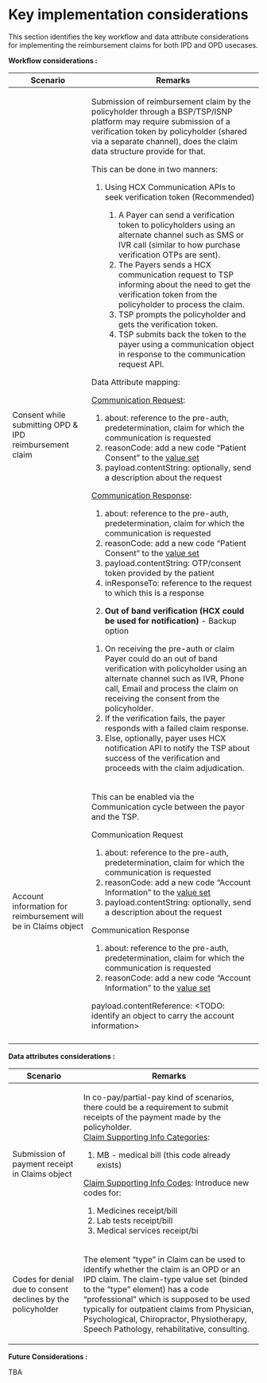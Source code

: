# Key implementation considerations

This section identifies the key workflow and data attribute considerations for implementing the reimbursement claims for both IPD and OPD usecases.&#x20;

**Workflow considerations :**&#x20;

| Scenario                                                       | Remarks                                                                                                                                                                                                                                                                                                                                                                                                                                                                                                                                                                                                                                                                                                                                                                                                                                                                                                                                                                                                                                                                                                                                                                                                                                                                                                                                                                                                                                                                                                                                                                                                                                                                                                                                                                                                                                                                                                                                                                                                                                                                                                                                                                                                                                                                                                                                                                                                                                                                                                                                                                                                                                                                                                                                                   |
| -------------------------------------------------------------- | --------------------------------------------------------------------------------------------------------------------------------------------------------------------------------------------------------------------------------------------------------------------------------------------------------------------------------------------------------------------------------------------------------------------------------------------------------------------------------------------------------------------------------------------------------------------------------------------------------------------------------------------------------------------------------------------------------------------------------------------------------------------------------------------------------------------------------------------------------------------------------------------------------------------------------------------------------------------------------------------------------------------------------------------------------------------------------------------------------------------------------------------------------------------------------------------------------------------------------------------------------------------------------------------------------------------------------------------------------------------------------------------------------------------------------------------------------------------------------------------------------------------------------------------------------------------------------------------------------------------------------------------------------------------------------------------------------------------------------------------------------------------------------------------------------------------------------------------------------------------------------------------------------------------------------------------------------------------------------------------------------------------------------------------------------------------------------------------------------------------------------------------------------------------------------------------------------------------------------------------------------------------------------------------------------------------------------------------------------------------------------------------------------------------------------------------------------------------------------------------------------------------------------------------------------------------------------------------------------------------------------------------------------------------------------------------------------------------------------------------------------- |
| Consent while submitting OPD & IPD reimbursement claim         | <p>Submission of reimbursement claim by the policyholder through a BSP/TSP/ISNP platform may require submission of a verification token by policyholder (shared via a separate channel), does the claim data structure provide for that.</p><p></p><p>This can be done in two manners:</p><ol><li><p>Using HCX Communication APIs to seek verification token (Recommended)</p><ol><li>A Payer can send a verification token to policyholders using an alternate channel such as SMS or IVR call (similar to how purchase verification OTPs are sent).</li><li>The Payers sends a HCX communication request to TSP informing about the need to get the verification token from the policyholder to process the claim. </li><li>TSP prompts the policyholder and gets the verification token.</li><li>TSP submits back the token to the payer using a communication object in response to the communication request API.  </li></ol></li></ol><p>Data Attribute mapping:</p><p><a href="https://ig.hcxprotocol.io/v0.8/StructureDefinition-CommunicationRequest.html">Communication Request</a>:</p><ol><li>about: reference to the pre-auth, predetermination, claim for which the communication is requested</li><li>reasonCode: add a new code “Patient Consent” to the <a href="https://ig.hcxprotocol.io/v0.8/StructureDefinition-CommunicationRequest-definitions.html#CommunicationRequest.reasonCode">value set</a></li><li>payload.contentString: optionally, send a description about the request</li></ol><p><a href="https://ig.hcxprotocol.io/v0.8/StructureDefinition-Communication.html">Communication Response</a>:</p><p></p><ol><li>about: reference to the pre-auth, predetermination, claim for which the communication is requested</li><li>reasonCode: add a new code “Patient Consent” to the <a href="https://ig.hcxprotocol.io/v0.8/StructureDefinition-CommunicationRequest-definitions.html#CommunicationRequest.reasonCode">value set</a></li><li>payload.contentString: OTP/consent token provided by the patient</li><li>inResponseTo: reference to the request to which this is a response</li></ol><ol start="2"><li><strong>Out of band verification (HCX could be used for notification)</strong> - Backup option </li></ol><ol><li>On receiving the pre-auth or claim Payer could do an out of band verification with policyholder using an alternate channel such as IVR, Phone call, Email and process the claim on receiving the consent from the policyholder.</li><li>If the verification fails, the payer responds with a failed claim response.</li><li>Else, optionally, payer uses HCX notification API to notify the TSP about success of the verification and proceeds with the claim adjudication.</li></ol> |
| Account information for reimbursement will be in Claims object | <p>This can be enabled via the Communication cycle between the payor and the TSP. </p><p>Communication Request</p><ol><li>about: reference to the pre-auth, predetermination, claim for which the communication is requested</li><li>reasonCode: add a new code “Account Information” to the <a href="https://ig.hcxprotocol.io/v0.8/StructureDefinition-CommunicationRequest-definitions.html#CommunicationRequest.reasonCode">value set</a></li><li>payload.contentString: optionally, send a description about the request</li></ol><p>Communication Response</p><ol><li>about: reference to the pre-auth, predetermination, claim for which the communication is requested</li><li>reasonCode: add a new code “Account Information” to the <a href="https://ig.hcxprotocol.io/v0.8/StructureDefinition-CommunicationRequest-definitions.html#CommunicationRequest.reasonCode">value set</a></li></ol><p>payload.contentReference: &#x3C;TODO: identify an object to carry the account information></p>                                                                                                                                                                                                                                                                                                                                                                                                                                                                                                                                                                                                                                                                                                                                                                                                                                                                                                                                                                                                                                                                                                                                                                                                                                                                                                                                                                                                                                                                                                                                                                                                                                                                                                                                                |
|                                                                |                                                                                                                                                                                                                                                                                                                                                                                                                                                                                                                                                                                                                                                                                                                                                                                                                                                                                                                                                                                                                                                                                                                                                                                                                                                                                                                                                                                                                                                                                                                                                                                                                                                                                                                                                                                                                                                                                                                                                                                                                                                                                                                                                                                                                                                                                                                                                                                                                                                                                                                                                                                                                                                                                                                                                           |

**Data attributes considerations :**&#x20;



| Scenario                                                     | Remarks                                                                                                                                                                                                                                                                                                                                                                                                                                                                                                                                                                                                |
| ------------------------------------------------------------ | ------------------------------------------------------------------------------------------------------------------------------------------------------------------------------------------------------------------------------------------------------------------------------------------------------------------------------------------------------------------------------------------------------------------------------------------------------------------------------------------------------------------------------------------------------------------------------------------------------ |
| Submission of payment receipt in Claims object               | <p>In co-pay/partial-pay kind of scenarios, there could be a requirement to submit receipts of the payment made by the policyholder. <br><a href="https://ig.hcxprotocol.io/v0.8/ValueSet-claim-supporting-info-categories.html">Claim Supporting Info Categories</a>:</p><ol><li>MB - medical bill (this code already exists)</li></ol><p><a href="https://ig.hcxprotocol.io/v0.8/ValueSet-claim-supporting-info-codes.html">Claim Supporting Info Codes</a>: Introduce new codes for:</p><ol><li>Medicines receipt/bill</li><li>Lab tests receipt/bill</li><li>Medical services receipt/bi</li></ol> |
| Codes for denial due to consent declines by the policyholder | <p></p><p>The element “type” in Claim can be used to identify whether the claim is an OPD or an IPD claim. The claim-type value set (binded to the “type” element) has a code “professional” which is supposed to be used typically for outpatient claims from Physician, Psychological, Chiropractor, Physiotherapy, Speech Pathology, rehabilitative, consulting.</p>                                                                                                                                                                                                                                |



**Future Considerations :**&#x20;

TBA
